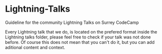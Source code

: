 # Lightning-Talks
Guideline for the community Lightning Talks on Surrey CodeCamp

Every Lightning talk that we do, is located on the prefered format inside the Lightning talks folder, please feel free to check if your talk was not done before. Of course this does not mean that you can't do it, but you can add aditional content and context.
